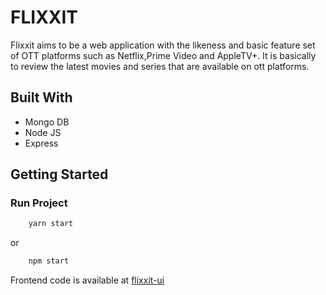 # FLIXXIT

Flixxit aims to be a web application with the likeness and basic feature set of OTT platforms such as Netflix,Prime Video and AppleTV+. It is basically to review the latest movies and series that are available on ott platforms.

## Built With

* Mongo DB
* Node JS
* Express

## Getting Started


### Run Project
```sh
    yarn start
```
or
```sh
    npm start
```

Frontend code is available at [flixxit-ui](https://github.com/shambhavi228/flixxit-ui)
